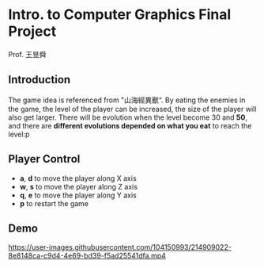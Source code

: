 # Intro. to Computer Graphics Final Project
Prof. 王昱舜

## Introduction
The game idea is referenced from "山海經異獸“. By eating the enemies in the game, the level of the player can be increased, the size of the player will also get larger. There will be evolution when the level become 30 and **50**, and there are **different evolutions depended on what you eat** to reach the level:p  
## Player Control

* **a**, **d** to move the player along X axis
* **w**, **s** to move the player along Z axis
* **q**, **e** to move the player along Y axis
* **p** to restart the game

## Demo


https://user-images.githubusercontent.com/104150993/214909022-8e8148ca-c9d4-4e69-bd39-f5ad25541dfa.mp4

